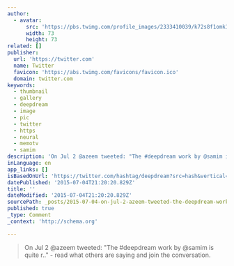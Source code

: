 ```yaml
---
author:
  - avatar:
      src: 'https://pbs.twimg.com/profile_images/2333410039/k72s8f1omk1ris5rhqdy_bigger.jpeg'
      width: 73
      height: 73
related: []
publisher:
  url: 'https://twitter.com'
  name: Twitter
  favicon: 'https://abs.twimg.com/favicons/favicon.ico'
  domain: twitter.com
keywords:
  - thumbnail
  - gallery
  - deepdream
  - image
  - pic
  - twitter
  - https
  - neural
  - memotv
  - samim
description: 'On Jul 2 @azeem tweeted: "The #deepdream work by @samim is quite r.." - read what others are saying and join the conversation.'
inLanguage: en
app_links: []
isBasedOnUrl: 'https://twitter.com/hashtag/deepdream?src=hash&vertical=default&f=images'
datePublished: '2015-07-04T21:20:20.829Z'
title: ''
dateModified: '2015-07-04T21:20:20.829Z'
sourcePath: _posts/2015-07-04-on-jul-2-azeem-tweeted-the-deepdream-work-by-samim-is-q.md
published: true
_type: Comment
_context: 'http://schema.org'

---
```

> On Jul 2 &commat;azeem tweeted&colon; "The &num;deepdream work by &commat;samim is quite r&period;&period;" - read what others are saying and join the conversation&period;